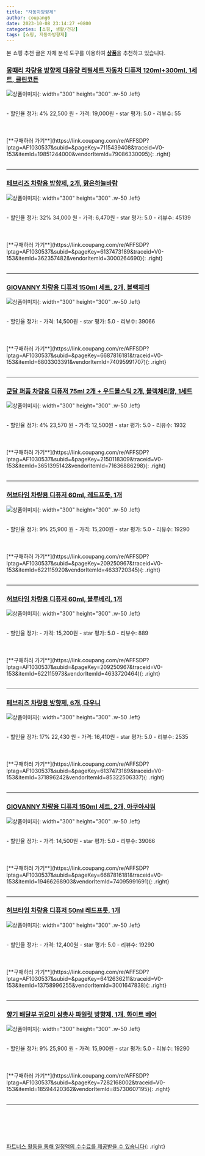 ```yaml
---
title: "자동차방향제"
author: coupang6
date: 2023-10-08 23:14:27 +0800
categories: [쇼핑, 생활/건강]
tags: [쇼핑, 자동차방향제]
---
```


본 쇼핑 추천 글은 자체 분석 도구를 이용하여 [**상품**](https://link.coupang.com/a/bao1ui)을 추천하고 있습니다.

### [몽때리 차량용 방향제 대용량 리필세트 자동차 디퓨저 120ml+300ml, 1세트, 클린코튼](https://link.coupang.com/re/AFFSDP?lptag=AF1030537&subid=&pageKey=7115439408&traceid=V0-153&itemId=19851244000&vendorItemId=79086330095)

![상품이미지](https://thumbnail6.coupangcdn.com/thumbnails/remote/230x230ex/image/vendor_inventory/4a50/470c7a1a94477ad5aa177d048a45d1f406f6f9087ac51457661a1375f414.jpg){: width="300" height="300" .w-50 .left}


<br>
- 할인율 정가: 4%  22,500   원
- 가격: 19,000원
- star 평가: 5.0
- 리뷰수: 55
<br>
<br>
<br>
<br>
[**구매하러 가기**](https://link.coupang.com/re/AFFSDP?lptag=AF1030537&subid=&pageKey=7115439408&traceid=V0-153&itemId=19851244000&vendorItemId=79086330095){: .right}
<br>
<br>

---

### [페브리즈 차량용 방향제, 2개, 맑은하늘바람](https://link.coupang.com/re/AFFSDP?lptag=AF1030537&subid=&pageKey=6137473189&traceid=V0-153&itemId=362357482&vendorItemId=3000264690)

![상품이미지](https://thumbnail10.coupangcdn.com/thumbnails/remote/230x230ex/image/retail/images/2539764601405793-91c1d5b5-7205-4797-9c76-cdcbf2fc3613.jpg){: width="300" height="300" .w-50 .left}


<br>
- 할인율 정가: 32%  34,000   원
- 가격: 6,470원
- star 평가: 5.0
- 리뷰수: 45139
<br>
<br>
<br>
<br>
[**구매하러 가기**](https://link.coupang.com/re/AFFSDP?lptag=AF1030537&subid=&pageKey=6137473189&traceid=V0-153&itemId=362357482&vendorItemId=3000264690){: .right}
<br>
<br>

---

### [GIOVANNY 차량용 디퓨저 150ml 세트, 2개, 블랙체리](https://link.coupang.com/re/AFFSDP?lptag=AF1030537&subid=&pageKey=6687816181&traceid=V0-153&itemId=6803303391&vendorItemId=74095991707)

![상품이미지](https://thumbnail10.coupangcdn.com/thumbnails/remote/230x230ex/image/retail/images/8487452483707258-b9a948fc-07f9-469b-9696-0eb5dbda0201.jpg){: width="300" height="300" .w-50 .left}


<br>
- 할인율 정가: 
- 가격: 14,500원
- star 평가: 5.0
- 리뷰수: 39066
<br>
<br>
<br>
<br>
[**구매하러 가기**](https://link.coupang.com/re/AFFSDP?lptag=AF1030537&subid=&pageKey=6687816181&traceid=V0-153&itemId=6803303391&vendorItemId=74095991707){: .right}
<br>
<br>

---

### [쿤달 퍼퓸 차량용 디퓨저 75ml 2개 + 우드볼스틱 2개, 블랙체리향, 1세트](https://link.coupang.com/re/AFFSDP?lptag=AF1030537&subid=&pageKey=2150118309&traceid=V0-153&itemId=3651395142&vendorItemId=71636886298)

![상품이미지](https://thumbnail7.coupangcdn.com/thumbnails/remote/230x230ex/image/retail/images/8486701190737661-fb111da9-de93-4a09-9243-9c3b3f10653d.jpg){: width="300" height="300" .w-50 .left}


<br>
- 할인율 정가: 4%  23,570   원
- 가격: 12,500원
- star 평가: 5.0
- 리뷰수: 1932
<br>
<br>
<br>
<br>
[**구매하러 가기**](https://link.coupang.com/re/AFFSDP?lptag=AF1030537&subid=&pageKey=2150118309&traceid=V0-153&itemId=3651395142&vendorItemId=71636886298){: .right}
<br>
<br>

---

### [허브타임 차량용 디퓨저 60ml, 레드프룻, 1개](https://link.coupang.com/re/AFFSDP?lptag=AF1030537&subid=&pageKey=209250967&traceid=V0-153&itemId=622115920&vendorItemId=4633720345)

![상품이미지](https://thumbnail10.coupangcdn.com/thumbnails/remote/230x230ex/image/retail/images/99692666050771-8fefb64d-de26-473e-87ef-593db20fb044.jpg){: width="300" height="300" .w-50 .left}


<br>
- 할인율 정가: 9%  25,900   원
- 가격: 15,200원
- star 평가: 5.0
- 리뷰수: 19290
<br>
<br>
<br>
<br>
[**구매하러 가기**](https://link.coupang.com/re/AFFSDP?lptag=AF1030537&subid=&pageKey=209250967&traceid=V0-153&itemId=622115920&vendorItemId=4633720345){: .right}
<br>
<br>

---

### [허브타임 차량용 디퓨저 60ml, 블루베리, 1개](https://link.coupang.com/re/AFFSDP?lptag=AF1030537&subid=&pageKey=209250967&traceid=V0-153&itemId=622115973&vendorItemId=4633720464)

![상품이미지](https://thumbnail9.coupangcdn.com/thumbnails/remote/230x230ex/image/retail/images/99755111967216-76fa9eb3-b624-4a70-8df8-357fa1ffced6.jpg){: width="300" height="300" .w-50 .left}


<br>
- 할인율 정가: 
- 가격: 15,200원
- star 평가: 5.0
- 리뷰수: 889
<br>
<br>
<br>
<br>
[**구매하러 가기**](https://link.coupang.com/re/AFFSDP?lptag=AF1030537&subid=&pageKey=209250967&traceid=V0-153&itemId=622115973&vendorItemId=4633720464){: .right}
<br>
<br>

---

### [페브리즈 차량용 방향제, 6개, 다우니](https://link.coupang.com/re/AFFSDP?lptag=AF1030537&subid=&pageKey=6137473189&traceid=V0-153&itemId=371896242&vendorItemId=85322506337)

![상품이미지](https://thumbnail8.coupangcdn.com/thumbnails/remote/230x230ex/image/retail/images/7c4d6e5b-92c1-46a6-963a-6be8890377e87087716945011703171.png){: width="300" height="300" .w-50 .left}


<br>
- 할인율 정가: 17%  22,430   원
- 가격: 16,410원
- star 평가: 5.0
- 리뷰수: 2535
<br>
<br>
<br>
<br>
[**구매하러 가기**](https://link.coupang.com/re/AFFSDP?lptag=AF1030537&subid=&pageKey=6137473189&traceid=V0-153&itemId=371896242&vendorItemId=85322506337){: .right}
<br>
<br>

---

### [GIOVANNY 차량용 디퓨저 150ml 세트, 2개, 아쿠아샤워](https://link.coupang.com/re/AFFSDP?lptag=AF1030537&subid=&pageKey=6687816181&traceid=V0-153&itemId=19466268903&vendorItemId=74095991691)

![상품이미지](https://thumbnail8.coupangcdn.com/thumbnails/remote/230x230ex/image/retail/images/37685327476379-5d12c27e-6ca2-4b76-859c-d8989fb15ee0.jpg){: width="300" height="300" .w-50 .left}


<br>
- 할인율 정가: 
- 가격: 14,500원
- star 평가: 5.0
- 리뷰수: 39066
<br>
<br>
<br>
<br>
[**구매하러 가기**](https://link.coupang.com/re/AFFSDP?lptag=AF1030537&subid=&pageKey=6687816181&traceid=V0-153&itemId=19466268903&vendorItemId=74095991691){: .right}
<br>
<br>

---

### [허브타임 차량용 디퓨저 50ml 레드프룻, 1개](https://link.coupang.com/re/AFFSDP?lptag=AF1030537&subid=&pageKey=6412636211&traceid=V0-153&itemId=13758996255&vendorItemId=3001647838)

![상품이미지](https://thumbnail8.coupangcdn.com/thumbnails/remote/230x230ex/image/retail/images/3394288500215514-3fd96823-fc89-410c-8b47-b0fd7f56fef1.jpg){: width="300" height="300" .w-50 .left}


<br>
- 할인율 정가: 
- 가격: 12,400원
- star 평가: 5.0
- 리뷰수: 19290
<br>
<br>
<br>
<br>
[**구매하러 가기**](https://link.coupang.com/re/AFFSDP?lptag=AF1030537&subid=&pageKey=6412636211&traceid=V0-153&itemId=13758996255&vendorItemId=3001647838){: .right}
<br>
<br>

---

### [향기 배달부 귀요미 삼총사 파일럿 방향제, 1개, 화이트 베어](https://link.coupang.com/re/AFFSDP?lptag=AF1030537&subid=&pageKey=7282168002&traceid=V0-153&itemId=18594420362&vendorItemId=85730607195)

![상품이미지](https://thumbnail7.coupangcdn.com/thumbnails/remote/230x230ex/image/retail/images/2023/04/20/16/4/7dff6ffb-5558-494d-a360-2d2bfefc650f.jpg){: width="300" height="300" .w-50 .left}


<br>
- 할인율 정가: 9%  25,900   원
- 가격: 15,900원
- star 평가: 5.0
- 리뷰수: 19290
<br>
<br>
<br>
<br>
[**구매하러 가기**](https://link.coupang.com/re/AFFSDP?lptag=AF1030537&subid=&pageKey=7282168002&traceid=V0-153&itemId=18594420362&vendorItemId=85730607195){: .right}
<br>
<br>

---
<br><br><br><br><br> [파트너스 활동을 통해 일정액의 수수료를 제공받을 수 있습니다](https://link.coupang.com/a/bao1ui){: .right}